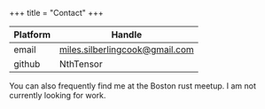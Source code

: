 +++
title = "Contact"
+++

| Platform | Handle                         |
|----------|--------------------------------|
| email    | miles.silberlingcook@gmail.com |
| github   | NthTensor                      |

You can also frequently find me at the Boston rust meetup. I am not currently looking for work.

